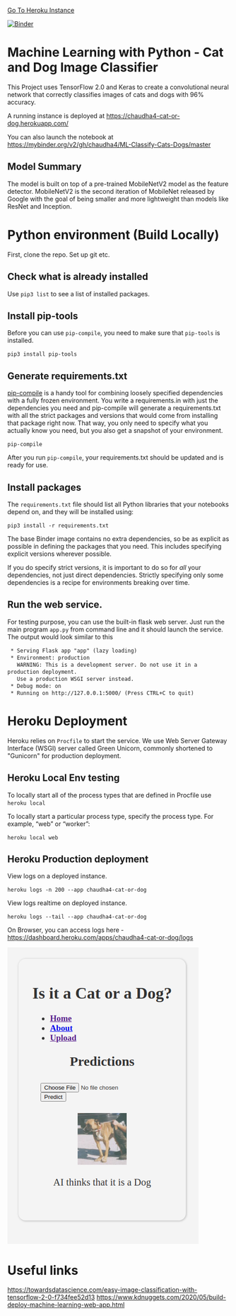 


[Go To Heroku Instance](https://chaudha4-cat-or-dog.herokuapp.com/)

[![Binder](https://mybinder.org/badge_logo.svg)](https://mybinder.org/v2/gh/chaudha4/ML-Classify-Cats-Dogs/master)


# Machine Learning with Python - Cat and Dog Image Classifier

This Project uses TensorFlow 2.0 and Keras to create a convolutional neural network that correctly classifies images of cats and dogs with 96% accuracy.

A running instance is deployed at https://chaudha4-cat-or-dog.herokuapp.com/

You can also launch the notebook at https://mybinder.org/v2/gh/chaudha4/ML-Classify-Cats-Dogs/master

## Model Summary

The model is built on top of a pre-trained MobileNetV2 model as the feature detector. MobileNetV2 is the second iteration of MobileNet released by Google with the goal of being smaller and more lightweight than models like ResNet and Inception.


# Python environment (Build Locally)
First, clone the repo. Set up git etc.

## Check what is already installed
Use `pip3 list` to see a list of installed packages.

## Install pip-tools
Before you can use `pip-compile`, you need to make sure that `pip-tools` is installed.

```
pip3 install pip-tools

```
## Generate requirements.txt

[pip-compile](https://github.com/jazzband/pip-tools/) is a handy
tool for combining loosely specified dependencies with a fully frozen environment.
You write a requirements.in with just the dependencies you need
and pip-compile will generate a requirements.txt with all the strict packages and versions that would come from installing that package right now.
That way, you only need to specify what you actually know you need,
but you also get a snapshot of your environment.

```
pip-compile
```
After you run `pip-compile`, your requirements.txt should be updated and is ready for use.

## Install packages
The `requirements.txt` file should list all Python libraries that your notebooks depend on, and they will be installed using:

```
pip3 install -r requirements.txt
```

The base Binder image contains no extra dependencies, so be as
explicit as possible in defining the packages that you need. This includes
specifying explicit versions wherever possible.

If you do specify strict versions, it is important to do so for *all*
your dependencies, not just direct dependencies.
Strictly specifying only some dependencies is a recipe for environments
breaking over time.

## Run the web service.
For testing purpose, you can use the built-in flask web server. Just run the main program `app.py` from command line and it should launch the service. The output would look similar to this
```
 * Serving Flask app "app" (lazy loading)
 * Environment: production
   WARNING: This is a development server. Do not use it in a production deployment.
   Use a production WSGI server instead.
 * Debug mode: on
 * Running on http://127.0.0.1:5000/ (Press CTRL+C to quit)
 ```

# Heroku Deployment
Heroku relies on `Procfile` to start the service. We use Web Server Gateway Interface (WSGI) server called Green Unicorn, commonly shortened to "Gunicorn" for production deployment.

## Heroku Local Env testing
To locally start all of the process types that are defined in Procfile use `heroku local`

To locally start a particular process type, specify the process type. For example, “web” or “worker”:
```
heroku local web
```

## Heroku Production deployment
View logs on a deployed instance.
```
heroku logs -n 200 --app chaudha4-cat-or-dog
```
View logs realtime on deployed instance.
```
heroku logs --tail --app chaudha4-cat-or-dog
```
On Browser, you can access logs here - 
https://dashboard.heroku.com/apps/chaudha4-cat-or-dog/logs

![GitHub Logo](Screenshot.png)

# Useful links
https://towardsdatascience.com/easy-image-classification-with-tensorflow-2-0-f734fee52d13
https://www.kdnuggets.com/2020/05/build-deploy-machine-learning-web-app.html
